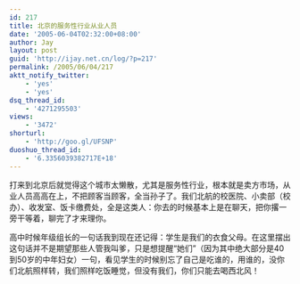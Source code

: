 ```yaml
---
id: 217
title: 北京的服务性行业从业人员
date: '2005-06-04T02:32:00+08:00'
author: Jay
layout: post
guid: 'http://ijay.net.cn/log/?p=217'
permalink: /2005/06/04/217
aktt_notify_twitter:
    - 'yes'
    - 'yes'
dsq_thread_id:
    - '4271295503'
views:
    - '3472'
shorturl:
    - 'http://goo.gl/UFSNP'
duoshuo_thread_id:
    - '6.3356039382717E+18'
---
```


<p>打来到北京后就觉得这个城市太懒散，尤其是服务性行业，根本就是卖方市场，从业人员高高在上，不把顾客当顾客，全当孙子了。我们北航的校医院、小卖部（校办）、收发室、饭卡缴费处，全是这类人：你去的时候基本上是在聊天，把你撂一旁干等着，聊完了才来理你。 </p>
<p>高中时候年级组长的一句话我到现在还记得：学生是我们的衣食父母。在这里摆出这句话并不是期望那些人管我叫爹，只是想提醒“她们”（因为其中绝大部分是40到50岁的中年妇女）一句，看见学生的时候别忘了自己是吃谁的，用谁的，没你们北航照样转，我们照样吃饭睡觉，但没有我们，你们只能去喝西北风！</p>